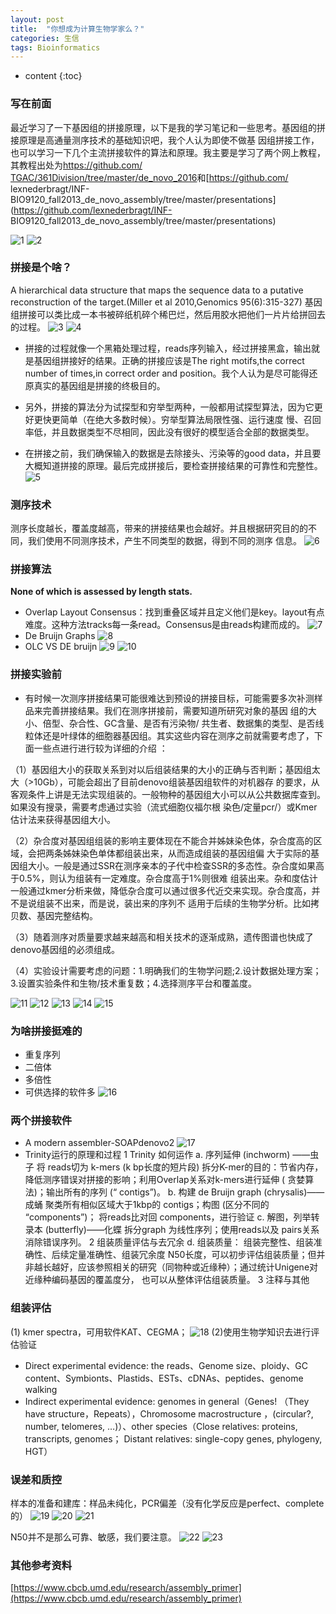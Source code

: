```yaml
---
layout: post
title:  "你想成为计算生物学家么？"
categories: 生信 
tags: Bioinformatics
---
```


* content
{:toc}

### 写在前面
 最近学习了一下基因组的拼接原理，以下是我的学习笔记和一些思考。基因组的拼接原理是高通量测序技术的基础知识吧，我个人认为即使不做基
 因组拼接工作，也可以学习一下几个主流拼接软件的算法和原理。我主要是学习了两个网上教程，其教程出处为[https://github.com/
 TGAC/361Division/tree/master/de_novo_2016](https://github.com/TGAC/361Division/tree/master/de_novo_2016)和[https://github.com/
 lexnederbragt/INF-BIO9120_fall2013_de_novo_assembly/tree/master/presentations](https://github.com/lexnederbragt/INF-
 BIO9120_fall2013_de_novo_assembly/tree/master/presentations)






![1](http://o7zaxp1i2.bkt.clouddn.com/374990fb-8212-4fc4-b5ec-5cc0da1f35d2.png)
![2](http://o7zaxp1i2.bkt.clouddn.com/778cee53-ac5d-41cf-a9d1-b3ae010ae8f1.png)

### 拼接是个啥？
A hierarchical data structure that maps the sequence data to a putative reconstruction of the target.(Miller et al 2010,Genomics
 95(6):315-327)
基因组拼接可以类比成一本书被碎纸机碎个稀巴烂，然后用胶水把他们一片片给拼回去的过程。
![3](http://o7zaxp1i2.bkt.clouddn.com/56e304b2-6f8c-4114-9b10-a166991a8b15.jpg)
![4](http://o7zaxp1i2.bkt.clouddn.com/b63deb18-bd51-4717-8067-18bb69917d5a.png)
- 拼接的过程就像一个黑箱处理过程，reads序列输入，经过拼接黑盒，输出就是基因组拼接好的结果。正确的拼接应该是The right motifs,the 
correct number of times,in correct order and position。我个人认为是尽可能得还原真实的基因组是拼接的终极目的。

- 另外，拼接的算法分为试探型和穷举型两种，一般都用试探型算法，因为它更好更快更简单（在绝大多数时候）。穷举型算法局限性强、运行速度
慢、召回率低，并且数据类型不尽相同，因此没有很好的模型适合全部的数据类型。

- 在拼接之前，我们确保输入的数据是去除接头、污染等的good 
data，并且要大概知道拼接的原理。最后完成拼接后，要检查拼接结果的可靠性和完整性。
![5](http://o7zaxp1i2.bkt.clouddn.com/8b936af1-756a-4db0-942b-ca118a22479e.jpg)

### 测序技术
测序长度越长，覆盖度越高，带来的拼接结果也会越好。并且根据研究目的的不同，我们使用不同测序技术，产生不同类型的数据，得到不同的测序
信息。
![6](http://o7zaxp1i2.bkt.clouddn.com/27bf1fe6-1bf3-4f7a-9dc9-e3efbe90f5ff.png)

### 拼接算法
**None of which is assessed by length stats.**   
- Overlap Layout 
Consensus：找到重叠区域并且定义他们是key。layout有点难度。这种方法tracks每一条read。Consensus是由reads构建而成的。
![7](http://o7zaxp1i2.bkt.clouddn.com/e1b85e2e-e4c9-4b53-97f4-bc44e78a8c3b.jpg)
- De Bruijn Graphs
![8](http://o7zaxp1i2.bkt.clouddn.com/8e943760-826e-4ae1-9da3-6e05455e30b9.png)
- OLC VS DE bruijn
![9](http://o7zaxp1i2.bkt.clouddn.com/a054ef5b-88ea-43d0-ba19-34b420cd5fcb.png)
![10](http://o7zaxp1i2.bkt.clouddn.com/ea1ed047-348a-4e85-8559-ee1aefae3535.png)

### 拼接实验前

- 有时候一次测序拼接结果可能很难达到预设的拼接目标，可能需要多次补测样品来完善拼接结果。我们在测序拼接前，需要知道所研究对象的基因
组的大小、倍型、杂合性、GC含量、是否有污染物/
共生者、数据集的类型、是否线粒体还是叶绿体的细胞器基因组。其实这些内容在测序之前就需要考虑了，下面一些点进行进行较为详细的介绍
：

（1）基因组大小的获取关系到对以后组装结果的大小的正确与否判断；基因组太大（>10Gb），可能会超出了目前denovo组装基因组软件的对机器存
的要求，从客观条件上讲是无法实现组装的。一般物种的基因组大小可以从公共数据库查到。如果没有搜录，需要考虑通过实验（流式细胞仪福尔根
染色/定量pcr/）或Kmer估计法来获得基因组大小。

（2）杂合度对基因组组装的影响主要体现在不能合并姊妹染色体，杂合度高的区域，会把两条姊妹染色单体都组装出来，从而造成组装的基因组偏
大于实际的基因组大小。一般是通过SSR在测序亲本的子代中检查SSR的多态性。杂合度如果高于0.5%，则认为组装有一定难度。杂合度高于1%则很难
组装出来。杂和度估计一般通过kmer分析来做，降低杂合度可以通过很多代近交来实现。杂合度高，并不是说组装不出来，而是说，装出来的序列不
适用于后续的生物学分析。比如拷贝数、基因完整结构。

（3）随着测序对质量要求越来越高和相关技术的逐渐成熟，遗传图谱也快成了denovo基因组的必须组成。

（4）实验设计需要考虑的问题：1.明确我们的生物学问题;2.设计数据处理方案；3.设置实验条件和生物/技术重复数；4.选择测序平台和覆盖度。

![11](http://o7zaxp1i2.bkt.clouddn.com/abe45cd0-1b4d-4b07-adfb-198b66e9ee9f.jpg)
![12](http://o7zaxp1i2.bkt.clouddn.com/3dc186b3-b3f4-45fa-9e9f-5aef1df4bc70.png)
![13](http://o7zaxp1i2.bkt.clouddn.com/1843d9ca-dc46-4190-82eb-bab4be2987a4.jpg)
![14](http://o7zaxp1i2.bkt.clouddn.com/eb139f08-e40d-461c-aad7-a0266082c0f9.png)
![15](http://o7zaxp1i2.bkt.clouddn.com/8d0be417-9112-4302-be64-3b28185fab60.png)

### 为啥拼接挺难的
- 重复序列
- 二倍体
- 多倍性
- 可供选择的软件多
![16](http://o7zaxp1i2.bkt.clouddn.com/56405729-685e-4f68-af2c-da812d90596c.jpg)

### 两个拼接软件
- A modern assembler-SOAPdenovo2
![17](http://o7zaxp1i2.bkt.clouddn.com/9015bf04-f6fc-499e-b650-f69d303be401.jpg)
- Trinity运行的原理和过程
1 Trinity 如何运作
 a. 序列延伸 (inchworm) ——虫子
 将 reads切为 k-mers (k bp长度的短片段)   拆分K-mer的目的：节省内存，降低测序错误对拼接的影响；利用Overlap关系对k-mers进行延伸 (
 贪婪算法)；输出所有的序列 (“ contigs”)。
b. 构建 de Bruijn graph (chrysalis)—— 成蛹
聚类所有相似区域大于1kbp的 contigs；构图 (区分不同的 “components”)； 将reads比对回 components，进行验证
c. 解图，列举转录本 (butterfly)——化蝶
拆分graph 为线性序列；使用reads以及 pairs关系消除错误序列。
2 组装质量评估与去冗余
d. 组装质量：  组装完整性、组装准确性、后续定量准确性、组装冗余度
 N50长度，可以初步评估组装质量；但并非越长越好，应该参照相关的研究（同物种或近缘种）；通过统计Unigene对近缘种编码基因的覆盖度分，
 也可以从整体评估组装质量。
3 注释与其他

### 组装评估
(1)  kmer spectra，可用软件KAT、CEGMA；
![18](http://o7zaxp1i2.bkt.clouddn.com/45f4b610-fd96-4cde-bb18-da4da1ed612f.jpg)
(2)使用生物学知识去进行评估验证
- Direct experimental evidence: the reads、Genome size、ploidy、GC content、Symbionts、Plastids、ESTs、cDNAs、peptides、genome
 walking
- Indirect experimental evidence: genomes in general（Genes! （They have structure，Repeats），Chromosome macrostructure
，(circular?, number, telomeres, …)）、other species（Close relatives: proteins, transcripts, genomes； Distant relatives: single-copy genes, phylogeny, HGT）

### 误差和质控
样本的准备和建库：样品未纯化，PCR偏差（没有化学反应是perfect、complete的）
![19](http://o7zaxp1i2.bkt.clouddn.com/8f395d22-1c19-468e-aba7-71c717cba90b.png)
![20](http://o7zaxp1i2.bkt.clouddn.com/055c40cf-9340-4756-9f7b-baaceb219cb8.png)
![21](http://o7zaxp1i2.bkt.clouddn.com/589c3d30-9b63-4bc0-b32a-a26b8d0273d2.png)

N50并不是那么可靠、敏感，我们要注意。
![22](http://o7zaxp1i2.bkt.clouddn.com/834d4d11-59ad-4c18-88c4-101f4f169a56.png)
![23](http://o7zaxp1i2.bkt.clouddn.com/c0e709b7-de7c-4278-bb48-c40b2e834634.png)

### 其他参考资料
[https://www.cbcb.umd.edu/research/assembly_primer](https://www.cbcb.umd.edu/research/assembly_primer)